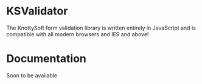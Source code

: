 # KSValidator
The KnottySoft form validation library is written entirely in JavaScript and is compatible with all modern browsers and IE9 and above!


# Documentation
Soon to be available

